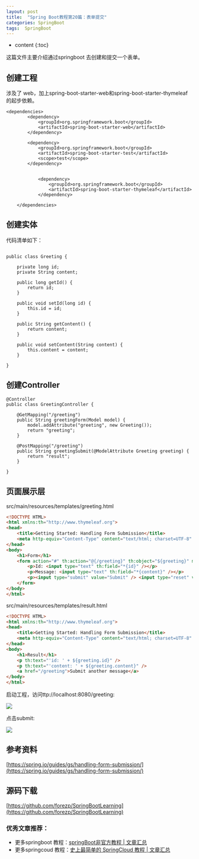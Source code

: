```yaml
---
layout: post
title:  "Spring Boot教程第20篇：表单提交"
categories: SpringBoot
tags:  SpringBoot
---
```


* content
{:toc}


这篇文件主要介绍通过springboot 去创建和提交一个表单。

<!--more-->


## 创建工程

涉及了 web，加上spring-boot-starter-web和spring-boot-starter-thymeleaf的起步依赖。

```
<dependencies>
		<dependency>
			<groupId>org.springframework.boot</groupId>
			<artifactId>spring-boot-starter-web</artifactId>
		</dependency>

		<dependency>
			<groupId>org.springframework.boot</groupId>
			<artifactId>spring-boot-starter-test</artifactId>
			<scope>test</scope>
		</dependency>


			<dependency>
				<groupId>org.springframework.boot</groupId>
				<artifactId>spring-boot-starter-thymeleaf</artifactId>
			</dependency>

	</dependencies>

```

## 创建实体

代码清单如下：

```

public class Greeting {

    private long id;
    private String content;

    public long getId() {
        return id;
    }

    public void setId(long id) {
        this.id = id;
    }

    public String getContent() {
        return content;
    }

    public void setContent(String content) {
        this.content = content;
    }

}

```


## 创建Controller

```
@Controller
public class GreetingController {

    @GetMapping("/greeting")
    public String greetingForm(Model model) {
        model.addAttribute("greeting", new Greeting());
        return "greeting";
    }

    @PostMapping("/greeting")
    public String greetingSubmit(@ModelAttribute Greeting greeting) {
        return "result";
    }

}

```

## 页面展示层

src/main/resources/templates/greeting.html

```html
<!DOCTYPE HTML>
<html xmlns:th="http://www.thymeleaf.org">
<head>
    <title>Getting Started: Handling Form Submission</title>
    <meta http-equiv="Content-Type" content="text/html; charset=UTF-8" />
</head>
<body>
	<h1>Form</h1>
    <form action="#" th:action="@{/greeting}" th:object="${greeting}" method="post">
    	<p>Id: <input type="text" th:field="*{id}" /></p>
        <p>Message: <input type="text" th:field="*{content}" /></p>
        <p><input type="submit" value="Submit" /> <input type="reset" value="Reset" /></p>
    </form>
</body>
</html>

```


src/main/resources/templates/result.html

```html
<!DOCTYPE HTML>
<html xmlns:th="http://www.thymeleaf.org">
<head>
    <title>Getting Started: Handling Form Submission</title>
    <meta http-equiv="Content-Type" content="text/html; charset=UTF-8" />
</head>
<body>
	<h1>Result</h1>
    <p th:text="'id: ' + ${greeting.id}" />
    <p th:text="'content: ' + ${greeting.content}" />
    <a href="/greeting">Submit another message</a>
</body>
</html>
```

启动工程，访问ttp://localhost:8080/greeting:

![](https://spring.io/guides/gs/handling-form-submission/images/form.png)

点击submit:

![](https://spring.io/guides/gs/handling-form-submission/images/result.png)

## 参考资料

[https://spring.io/guides/gs/handling-form-submission/](https://spring.io/guides/gs/handling-form-submission/)


## 源码下载
[https://github.com/forezp/SpringBootLearning](https://github.com/forezp/SpringBootLearning)

### 优秀文章推荐：

* 更多springboot 教程：[springBoot非官方教程 | 文章汇总](http://blog.csdn.net/forezp/article/details/70341818)
* 更多springcoud 教程：[史上最简单的 SpringCloud 教程 |  文章汇总](http://blog.csdn.net/forezp/article/details/70148833)